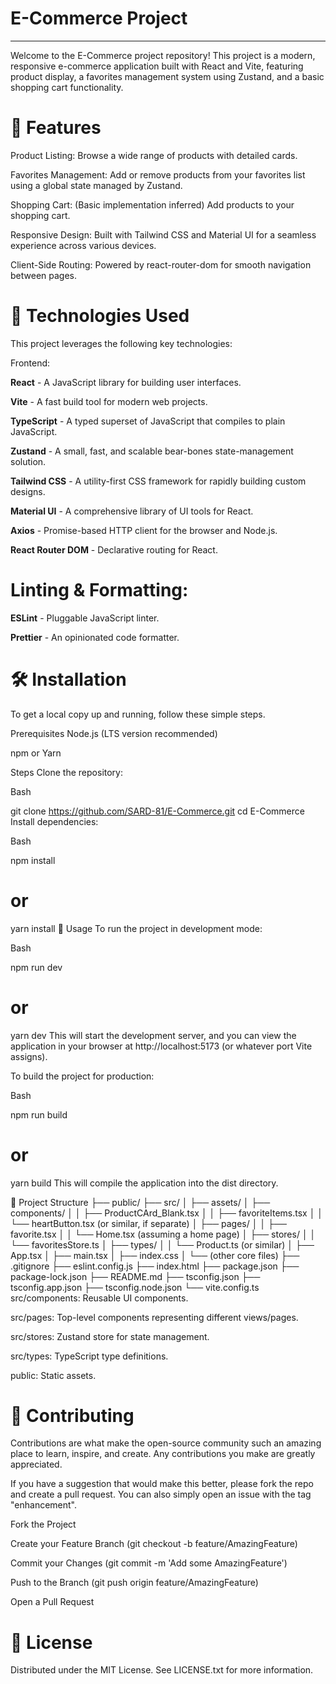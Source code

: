 # E-Commerce Project

---

Welcome to the E-Commerce project repository! This project is a modern, responsive e-commerce application built with React and Vite, featuring product display, a favorites management system using Zustand, and a basic shopping cart functionality.

# 🌟  Features

Product Listing: Browse a wide range of products with detailed cards.

Favorites Management: Add or remove products from your favorites list using a global state managed by Zustand.

Shopping Cart: (Basic implementation inferred) Add products to your shopping cart.

Responsive Design: Built with Tailwind CSS and Material UI for a seamless experience across various devices.

Client-Side Routing: Powered by react-router-dom for smooth navigation between pages.


# 🚀  Technologies Used

This project leverages the following key technologies:

Frontend:

**React** - A JavaScript library for building user interfaces.

**Vite** - A fast build tool for modern web projects.

**TypeScript** - A typed superset of JavaScript that compiles to plain JavaScript.

**Zustand** - A small, fast, and scalable bear-bones state-management solution.

**Tailwind CSS** - A utility-first CSS framework for rapidly building custom designs.

**Material UI** - A comprehensive library of UI tools for React.

**Axios** - Promise-based HTTP client for the browser and Node.js.

**React Router DOM** - Declarative routing for React.

# Linting & Formatting:

**ESLint** - Pluggable JavaScript linter.

**Prettier** - An opinionated code formatter.

# 🛠️ Installation
To get a local copy up and running, follow these simple steps.

Prerequisites
Node.js (LTS version recommended)

npm or Yarn

Steps
Clone the repository:

Bash

git clone https://github.com/SARD-81/E-Commerce.git
cd E-Commerce
Install dependencies:

Bash

npm install
# or
yarn install
🏃 Usage
To run the project in development mode:

Bash

npm run dev
# or
yarn dev
This will start the development server, and you can view the application in your browser at http://localhost:5173 (or whatever port Vite assigns).

To build the project for production:

Bash

npm run build
# or
yarn build
This will compile the application into the dist directory.

📂 Project Structure
├── public/
├── src/
│   ├── assets/
│   ├── components/
│   │   ├── ProductCArd_Blank.tsx
│   │   ├── favoriteItems.tsx
│   │   └── heartButton.tsx (or similar, if separate)
│   ├── pages/
│   │   ├── favorite.tsx
│   │   └── Home.tsx (assuming a home page)
│   ├── stores/
│   │   └── favoritesStore.ts
│   ├── types/
│   │   └── Product.ts (or similar)
│   ├── App.tsx
│   ├── main.tsx
│   ├── index.css
│   └── (other core files)
├── .gitignore
├── eslint.config.js
├── index.html
├── package.json
├── package-lock.json
├── README.md
├── tsconfig.json
├── tsconfig.app.json
├── tsconfig.node.json
└── vite.config.ts
src/components: Reusable UI components.

src/pages: Top-level components representing different views/pages.

src/stores: Zustand store for state management.

src/types: TypeScript type definitions.

public: Static assets.

# 🤝 Contributing

Contributions are what make the open-source community such an amazing place to learn, inspire, and create. Any contributions you make are greatly appreciated.

If you have a suggestion that would make this better, please fork the repo and create a pull request. You can also simply open an issue with the tag "enhancement".

Fork the Project

Create your Feature Branch (git checkout -b feature/AmazingFeature)

Commit your Changes (git commit -m 'Add some AmazingFeature')

Push to the Branch (git push origin feature/AmazingFeature)

Open a Pull Request

# 📄 License

Distributed under the MIT License. See LICENSE.txt for more information.

